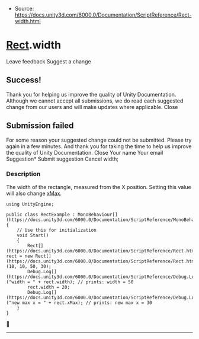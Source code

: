 * Source: https://docs.unity3d.com/6000.0/Documentation/ScriptReference/Rect-width.html

#  [Rect](https://docs.unity3d.com/6000.0/Documentation/ScriptReference/Rect.html).width
Leave feedback
Suggest a change
## Success!
Thank you for helping us improve the quality of Unity Documentation. Although we cannot accept all submissions, we do read each suggested change from our users and will make updates where applicable.
Close
## Submission failed
For some reason your suggested change could not be submitted. Please <a>try again</a> in a few minutes. And thank you for taking the time to help us improve the quality of Unity Documentation.
Close
Your name Your email Suggestion* Submit suggestion
Cancel
width; 
### Description
The width of the rectangle, measured from the X position.
Setting this value will also change [xMax](https://docs.unity3d.com/6000.0/Documentation/ScriptReference/Rect-xMax.html).
```
using UnityEngine;  
  
public class RectExample : MonoBehaviour[](https://docs.unity3d.com/6000.0/Documentation/ScriptReference/MonoBehaviour.html)
{
    // Use this for initialization
    void Start()
    {
        Rect[](https://docs.unity3d.com/6000.0/Documentation/ScriptReference/Rect.html) rect = new Rect[](https://docs.unity3d.com/6000.0/Documentation/ScriptReference/Rect.html)(10, 10, 50, 30);
        Debug.Log[](https://docs.unity3d.com/6000.0/Documentation/ScriptReference/Debug.Log.html)("width = " + rect.width); // prints: width = 50
        rect.width = 20;
        Debug.Log[](https://docs.unity3d.com/6000.0/Documentation/ScriptReference/Debug.Log.html)("new max x = " + rect.xMax); // prints: new max x = 30
    }
}

```

* * *
